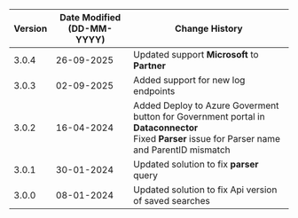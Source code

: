 | **Version** | **Date Modified (DD-MM-YYYY)** | **Change History**                                     |
|-------------|--------------------------------|--------------------------------------------------------|
|  3.0.4      |  26-09-2025                    | Updated support **Microsoft** to **Partner**                   |
|  3.0.3      |  02-09-2025                    | Added support for new log endpoints                   |
|  3.0.2      |  16-04-2024                    | Added Deploy to Azure Goverment button for Government portal in **Dataconnector**<br/> Fixed **Parser** issue for Parser name and ParentID mismatch |
|  3.0.1      |  30-01-2024                    | Updated solution to fix **parser** query                   |
|  3.0.0      |  08-01-2024                    | Updated solution to fix Api version of saved searches  |
